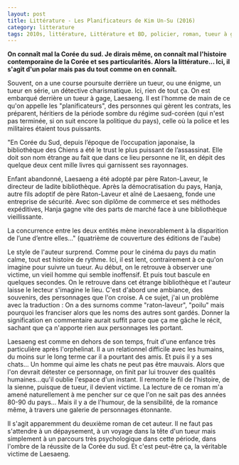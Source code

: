```yaml
---
layout: post
title: Littérature - Les Planificateurs de Kim Un-Su (2016)
category: litterature
tags: 2010s, littérature, Littérature et BD, policier, roman, tueur à gage
---
```

**On connaît mal la Corée du sud. Je dirais même, on connaît mal l'histoire contemporaine de la Corée et ses particularités. Alors la littérature... Ici, il s'agit d'un polar mais pas du tout comme on en connaît.**

Souvent, on a une course poursuite derrière un tueur, ou une énigme, un tueur en série, un détective charismatique. Ici, rien de tout ça. On est embarqué derrière un tueur à gage, Laesaeng. Il est l'homme de main de ce qu'on appelle les "planificateurs", des personnes qui gèrent les contrats, les préparent, héritiers de la période sombre du régime sud-coréen (qui n'est pas terminée, si on suit encore la politique du pays), celle où la police et les militaires étaient tous puissants.

"En Corée du Sud, ­depuis l’époque de l’occupation japonaise, la bibliothèque des Chiens a été le trust le plus puissant de l’assas­sinat. Elle doit son nom étrange au fait que dans ce lieu personne ne lit, en dépit des quelque deux cent mille livres qui garnissent ses rayonnages.

Enfant abandonné, Laesaeng a été adopté par père Raton-Laveur, le directeur de ladite bibliothèque. Après la démocratisation du pays, Hanja, autre fils adoptif de père Raton-Laveur et aîné de Laesaeng, fonde une entreprise de sécurité. Avec son ­diplôme de commerce et ses méthodes expéditives, ­Hanja gagne vite des parts de marché face à une ­bibliothèque vieillissante.

La concurrence entre les deux entités mène inexorablement à la disparition de l’une d’entre elles…" (quatrième de couverture des éditions de l'aube)

Le style de l'auteur surprend. Comme pour le cinéma du pays du matin calme, tout est histoire de rythme. Ici, il est lent, contrairement à ce qu'on imagine pour suivre un tueur. Au début, on le retrouve à observer une victime, un vieil homme qui semble inoffensif. Et puis tout bascule en quelques secondes. On le retrouve dans cet étrange bibliothèque et l'auteur laisse le lecteur s'imagine le lieu. C'est d'abord une ambiance, des souvenirs, des personnages que l'on croise. A ce sujet, j'ai un problème avec la traduction : On a des surnoms comme "raton-laveur", "poilu" mais pourquoi les franciser alors que les noms des autres sont gardés. Donner la signification en commentaire aurait suffit parce que ça me gâche le récit, sachant que ça n'apporte rien aux personnages les portant.

Laesaeng est comme en dehors de son temps, fruit d'une enfance très particulière après l'orphelinat. Il a un relationnel difficile avec les humains, du moins sur le long terme car il a pourtant des amis. Et puis il y a ses chats... Un homme qui aime les chats ne peut pas être mauvais. Alors que l'on devrait détester ce personnage, on finit par lui trouver des qualités humaines...qu'il oublie l'espace d'un instant. Il remonte le fil de l'histoire, de la sienne, puisque de tueur, il devient victime. La lecture de ce roman m'a amené naturellement à me pencher sur ce que l'on ne sait pas des années 80-90 du pays... Mais il y a de l'humour, de la sensibilité, de la romance même, à travers une galerie de personnages étonnante.

Il s'agit apparemment du deuxième roman de cet auteur. Il ne faut pas s'attendre à un dépaysement, à un voyage dans la tête d'un tueur mais simplement à un parcours très psychologique dans cette période, dans l'ombre de la réussite de la Corée du sud. Et c'est peut-être ça, la véritable victime de Laesaeng.
